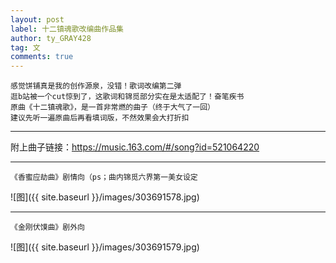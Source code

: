```yaml
---
layout: post
label: 十二镇魂歌改编曲作品集
author: ty_GRAY428
tag: 文
comments: true
---
```


    感觉饼铺真是我的创作源泉，没错！歌词改编第二弹
    逛b站被一个cut惊到了，这歌词和锦觅部分实在是太适配了！奋笔疾书
    原曲《十二镇魂歌》，是一首非常燃的曲子（终于大气了一回）
    建议先听一遍原曲后再看填词版，不然效果会大打折扣

---

附上曲子链接：<a target="_blank" href="https://music.163.com/#/song?id=521064220">https://music.163.com/#/song?id=521064220</a>

---

    《香蜜应劫曲》剧情向（ps；曲内锦觅六界第一美女设定


![图]({{ site.baseurl }}/images/303691578.jpg)

---    

    《金刚伏馍曲》剧外向

![图]({{ site.baseurl }}/images/303691579.jpg)

